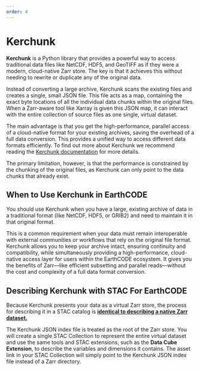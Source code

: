 ```yaml
---
order: 4
---
```


# Kerchunk

**Kerchunk** is a Python library that provides a powerful way to access traditional data files like NetCDF, HDF5, and GeoTIFF as if they were a modern, cloud-native Zarr store. The key is that it achieves this without needing to rewrite or duplicate any of the original data.

Instead of converting a large archive, Kerchunk scans the existing files and creates a single, small JSON file. This file acts as a map, containing the exact byte locations of all the individual data chunks within the original files. When a Zarr-aware tool like Xarray is given this JSON map, it can interact with the entire collection of source files as one single, virtual dataset.

The main advantage is that you get the high-performance, parallel access of a cloud-native format for your existing archives, saving the overhead of a full data conversion. This provides a unified way to access different data formats efficiently. To find out more about Kerchunk we recommend reading the [Kerchunk documentation](https://fsspec.github.io/kerchunk/test_example.html) for more details.

The primary limitation, however, is that the performance is constrained by the chunking of the original files, as Kerchunk can only point to the data chunks that already exist.


## When to Use Kerchunk in EarthCODE

You should use Kerchunk when you have a large, existing archive of data in a traditional format (like NetCDF, HDF5, or GRIB2) and need to maintain it in that original format.

This is a common requirement when your data must remain interoperable with external communities or workflows that rely on the original file format. Kerchunk allows you to keep your archive intact, ensuring continuity and compatibility, while simultaneously providing a high-performance, cloud-native access layer for users within the EarthCODE ecosystem. It gives you the benefits of Zarr—like efficient subsetting and parallel reads—without the cost and complexity of a full data format conversion.

## Describing Kerchunk with STAC For EarthCODE

Because Kerchunk presents your data as a virtual Zarr store, the process for describing it in a STAC catalog is [**identical to describing a native Zarr dataset.**](/pages/Community%20and%20Best%20Practices/Data%20and%20Workflow%20Best%20Practices/Data/zarr.md)

The Kerchunk JSON index file is treated as the root of the Zarr store. You will create a single STAC Collection to represent the entire virtual dataset and use the same tools and STAC extensions, such as the **Data Cube Extension**, to describe the variables and dimensions it contains. The asset link in your STAC Collection will simply point to the Kerchunk JSON index file instead of a Zarr directory.